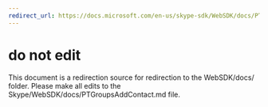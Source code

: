 ```yaml
---
redirect_url: https://docs.microsoft.com/en-us/skype-sdk/WebSDK/docs/PTGroupsAddContact
---
```

# do not edit
This document is a redirection source for redirection to the WebSDK/docs/ folder. Please make all edits to the Skype/WebSDK/docs/PTGroupsAddContact.md file.

